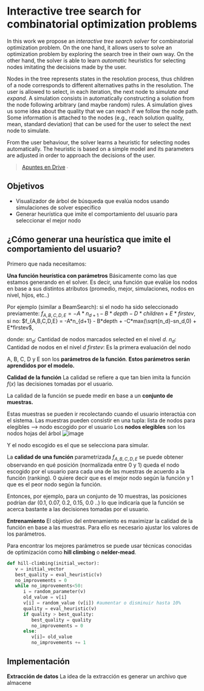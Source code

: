 Interactive tree search for combinatorial  optimization problems
=

In this work we propose an *interactive tree search solver* for combinatorial optimization problem. On the one hand, it allows users to solve an optimization problem by exploring the search tree in their own way. On the other hand, the solver is able to learn *automatic* heuristics for selecting nodes imitating the decisions made by the user.

Nodes in the tree represents states in the resolution process, thus children of a node corresponds to different alternatives paths in the resolution. The user is allowed to select, in each iteration, the next node to *simulate and expand*. A simulation consists in automatically constructing a solution from the node following arbitrary (and maybe random) rules. A simulation gives us some idea about the quality that we can reach if we follow the node path. Some information is attached to the nodes (e.g., reach solution quality, mean, standard deviation) that can be used for the user to select the next node to simulate.

From the user behaviour, the solver learns a heuristic for selecting nodes automatically. The heuristic is based on a simple model and its parameters are adjusted in order to approach the decisions of the user.

> [Apuntes en Drive](https://docs.google.com/document/d/1CH2GFopOeL1EHA7i9j4Pn8T_HRM_2np9jmo_ACcgiuY/edit#heading=h.zcv4ojn5ljtv) ∙

Objetivos
-
 - Visualizador de árbol de búsqueda que evalúa nodos usando simulaciones de solver específico
 - Generar heurística que imite el comportamiento del usuario para seleccionar el mejor nodo

¿Cómo generar una heurística que imite el comportamiento del usuario? 
-
Primero que nada necesitamos:

**Una función heurística con parámetros** 
Básicamente como las que estamos generando en el solver. Es decir, una función que evalúe los nodos en base a sus distintos atributos (promedio, mejor, simulaciones, nodos en nivel, hijos, etc..)

Por ejemplo (similar a BeamSearch):
si el nodo ha sido seleccionado previamente:
$f_{A,B,C,D,E} = -A*n_{d+1} -B*depth - D*children + E*firstev$,
si no:
$f_{A,B,C,D,E} = -A*n_{d+1} - B*depth + -C*max(\sqrt{n_d}-sn_d,0) + E*firstev$,

donde:
$sn_d$: Cantidad de nodos marcados selected en el nivel $d$.
$n_d$: Cantidad de nodos en el nivel $d$
$firstev$: Es la primera evaluación del nodo

A, B, C, D y E son los **parámetros de la función**.
**Estos parámetros serán aprendidos por el modelo.**


**Calidad de la función**
La calidad se refiere a que tan bien imita la función $f(x)$ las decisiones tomadas por el usuario.

La calidad de la función se puede medir en base a un **conjunto de muestras.**

Estas muestras se pueden ir recolectando cuando el usuario interactúa con el sistema. Las muestras pueden consistir en una tupla:
lista de nodos para elegibles --> nodo escogido por el usuario 
Los **nodos elegibles** son los nodos hojas del árbol
![image](https://i.ibb.co/FJdt6NK/image.png)

Y el nodo escogido es el que se selecciona para simular.

La **calidad de una función** parametrizada $f_{A,B,C,D,E}$ se puede obtener observando en qué posición (normalizada entre 0 y 1) queda el nodo escogido por el usuario para cada una de las muestras de acuerdo a la función (ranking). 0 quiere decir que es el mejor nodo según la función y 1 que es el peor nodo según la función.

Entonces, por ejemplo, para un conjunto de 10 muestras, las posiciones podrían dar (0.1, 0.07, 0.2, 0.15, 0.0 ..) lo que indicaría que la función se acerca bastante a las decisiones tomadas por el usuario.

**Entrenamiento**
El objetivo del entrenamiento es maximizar la calidad de la función en base a las muestras. Para ello es necesario ajustar los valores de los parámetros.

Para encontrar los mejores parámetros se puede usar técnicas conocidas de optimización como **hill climbing** o **nelder-mead**.

````python
def hill-climbing(initial_vector):
   v = initial_vector
   best_quality = eval_heuristic(v)
   no_improvements = 0
   while no_improvements<50:
      i = random_parameter(v)
      old_value = v[i]
      v[i] = random_value (v[i]) #aumentar o disminuir hasta 10%
      quality = eval_heuristic(v)
      if quality > best_quality:
         best_quality = quality
         no_improvements = 0
      else:
         v[i]= old_value
         no_improvements += 1
````

Implementación
---
**Extracción de datos**
La idea de la extracción es generar un archivo que almacene 


<!--stackedit_data:
eyJoaXN0b3J5IjpbNDEwNzYzNjU2LDE3NDMzNTA2NzgsMTM4Mz
E4OTYzNl19
-->